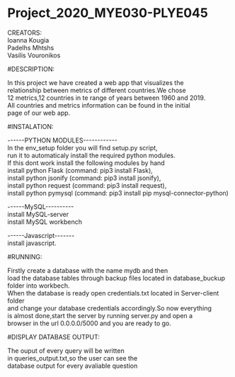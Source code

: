 # Project_2020_MYE030-PLYE045
CREATORS:<br/>
Ioanna Kougia<br/>
Padelhs Mhtshs<br/>
Vasilis Vouronikos<br/>


#DESCRIPTION:<br/>

In this project we have created a web app that visualizes the <br/>
relationship between metrics of different countries.We chose<br/>
12 metrics,12 countries in te range of years between 1960 and 2019.<br/>
All countries and metrics information can be found in the initial<br/>
page of our web app.

#INSTALATION:<br/>

------PYTHON MODULES------------<br/>
In the env_setup folder you will find setup.py script,<br/>
run it to automaticaly install the required python modules.<br/>
If this dont work install the following modules by hand<br/>
install python Flask (command: pip3 install Flask),<br/>
install python jsonify (command: pip3 install jsonify),<br/>
install python request (command: pip3 install request),<br/>
install python pymysql (command: pip3 install pip mysql-connector-python)<br/>

------MySQL----------<br/>
install MySQL-server<br/>
install MySQL workbench<br/>

------Javascript-------<br/>
install javascript.<br/>

#RUNNING:<br/>

Firstly create a database with the name mydb and then<br/>
load the database tables through backup files located in database_buckup folder into workbech.<br/>
When the database is ready open credentials.txt located in Server-client folder<br/>
and change your database credentials accordingly.So now everything<br/>
is almost done,start the server by running server.py and open a <br/>
browser in the url 0.0.0.0/5000 and you are ready to go.<br/>


#DISPLAY DATABASE OUTPUT:<br/>

The ouput of every query will be written<br/>
in queries_output.txt,so the user can see the <br/>
database output for every avaliable question<br/>
